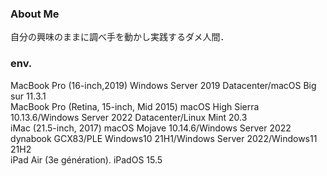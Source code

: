 ### About Me
自分の興味のままに調べ手を動かし実践するダメ人間．

### env.
MacBook Pro (16-inch,2019) Windows Server 2019 Datacenter/macOS Big sur 11.3.1<br>
MacBook Pro (Retina, 15-inch, Mid 2015) macOS High Sierra 10.13.6/Windows Server 2022 Datacenter/Linux Mint 20.3<br>
iMac (21.5-inch, 2017) macOS Mojave 10.14.6/Windows Server 2022<br>
dynabook GCX83/PLE Windows10 21H1/Windows Server 2022/Windows11 21H2<br>
iPad Air (3e génération). iPadOS 15.5<br>
